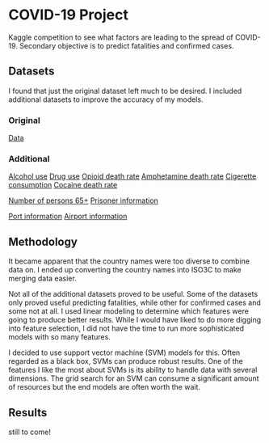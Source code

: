 # COVID-19 Project

Kaggle competition to see what factors are leading to the spread of COVID-19. Secondary objective is to predict fatalities and confirmed cases. 

## Datasets

I found that just the original dataset left much to be desired. I included additional datasets to improve the accuracy of my models. 


### Original 
[Data](https://www.kaggle.com/c/covid19-global-forecasting-week-1/data)

### Additional

[Alcohol use](https://ourworldindata.org/alcohol-consumption)
[Drug use](https://ourworldindata.org/illicit-drug-use)
[Opioid death rate](https://ourworldindata.org/illicit-drug-use)
[Amphetamine death rate](https://ourworldindata.org/illicit-drug-us)
[Cigerette consumption](https://ourworldindata.org/smoking)
[Cocaine death rate](https://ourworldindata.org/illicit-drug-use)

[Number of persons 65+](https://data.worldbank.org/indicator/SP.POP.65UP.TO.ZS)
[Prisoner information](https://dataunodc.un.org/crime/total-prison-population)

[Port information](https://unctadstat.unctad.org/wds/TableViewer/tableView.aspx?ReportId=170027)
[Airport information](https://www.cia.gov/library/publications/the-world-factbook/rankorder/2053rank.html) 

## Methodology

It became apparent that the country names were too diverse to combine data on. I ended up converting the country names into ISO3C to make merging data easier. 

Not all of the additional datasets proved to be useful. Some of the datasets only proved useful predicting fatalities, while other for confirmed cases and some not at all. I used linear modeling to determine which features were going to produce better results. While I would have liked to do more digging into feature selection, I did not have the time to run more sophisticated models with so many features. 

I decided to use support vector machine (SVM) models for this. Often regarded as a black box, SVMs can produce robust results. One of the features I like the most about SVMs is its ability to handle data with several dimensions. The grid search for an SVM can consume a significant amount of resources but the end models are often worth the wait. 

## Results

still to come! 
